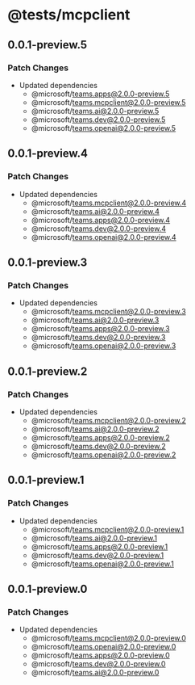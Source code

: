 # @tests/mcpclient

## 0.0.1-preview.5

### Patch Changes

- Updated dependencies
  - @microsoft/teams.apps@2.0.0-preview.5
  - @microsoft/teams.mcpclient@2.0.0-preview.5
  - @microsoft/teams.ai@2.0.0-preview.5
  - @microsoft/teams.dev@2.0.0-preview.5
  - @microsoft/teams.openai@2.0.0-preview.5

## 0.0.1-preview.4

### Patch Changes

- Updated dependencies
  - @microsoft/teams.mcpclient@2.0.0-preview.4
  - @microsoft/teams.ai@2.0.0-preview.4
  - @microsoft/teams.apps@2.0.0-preview.4
  - @microsoft/teams.dev@2.0.0-preview.4
  - @microsoft/teams.openai@2.0.0-preview.4

## 0.0.1-preview.3

### Patch Changes

- Updated dependencies
  - @microsoft/teams.mcpclient@2.0.0-preview.3
  - @microsoft/teams.ai@2.0.0-preview.3
  - @microsoft/teams.apps@2.0.0-preview.3
  - @microsoft/teams.dev@2.0.0-preview.3
  - @microsoft/teams.openai@2.0.0-preview.3

## 0.0.1-preview.2

### Patch Changes

- Updated dependencies
  - @microsoft/teams.mcpclient@2.0.0-preview.2
  - @microsoft/teams.ai@2.0.0-preview.2
  - @microsoft/teams.apps@2.0.0-preview.2
  - @microsoft/teams.dev@2.0.0-preview.2
  - @microsoft/teams.openai@2.0.0-preview.2

## 0.0.1-preview.1

### Patch Changes

- Updated dependencies
  - @microsoft/teams.mcpclient@2.0.0-preview.1
  - @microsoft/teams.ai@2.0.0-preview.1
  - @microsoft/teams.apps@2.0.0-preview.1
  - @microsoft/teams.dev@2.0.0-preview.1
  - @microsoft/teams.openai@2.0.0-preview.1

## 0.0.1-preview.0

### Patch Changes

- Updated dependencies
  - @microsoft/teams.mcpclient@2.0.0-preview.0
  - @microsoft/teams.openai@2.0.0-preview.0
  - @microsoft/teams.apps@2.0.0-preview.0
  - @microsoft/teams.dev@2.0.0-preview.0
  - @microsoft/teams.ai@2.0.0-preview.0
